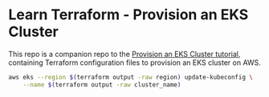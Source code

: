 # Learn Terraform - Provision an EKS Cluster

This repo is a companion repo to the [Provision an EKS Cluster tutorial](https://developer.hashicorp.com/terraform/tutorials/kubernetes/eks), containing
Terraform configuration files to provision an EKS cluster on AWS.

```bash
aws eks --region $(terraform output -raw region) update-kubeconfig \
    --name $(terraform output -raw cluster_name)
```
